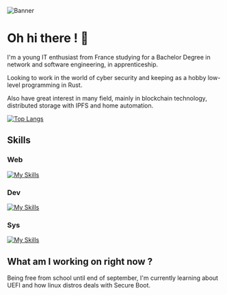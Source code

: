 ![Banner](https://github.com/sven-eliasen/sven-eliasen/blob/main/personal-banner3.png)
# Oh hi there ! 👋

I'm a young IT enthusiast from France studying for a Bachelor Degree in network and software engineering, in apprenticeship.

Looking to work in the world of cyber security and keeping as a hobby low-level programming in Rust. 

Also have great interest in many field, mainly in blockchain technology, distributed storage with IPFS and home automation.

[![Top Langs](https://github-readme-stats.vercel.app/api/top-langs/?username=sven-eliasen&layout=compact)](https://github.com/sven-eliasen)

## Skills

### Web
[![My Skills](https://skillicons.dev/icons?i=fastapi,php,html,css,js)](https://skillicons.dev)

### Dev
[![My Skills](https://skillicons.dev/icons?i=rust,py,bash,powershell,c,git,gtk,qt)](https://skillicons.dev)

### Sys
[![My Skills](https://skillicons.dev/icons?i=linux,mysql,docker)](https://skillicons.dev)

## What am I working on right now ?

Being free from school until end of september, I'm currently learning about UEFI and how linux distros deals with Secure Boot. 
